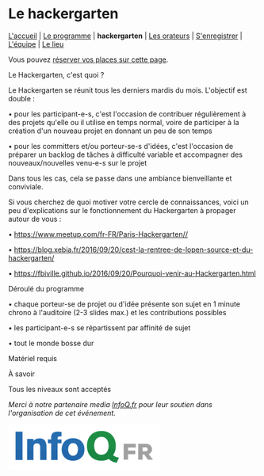 # Le hackergarten

[L'accueil](index.html) | [Le programme](schedule.html) | **hackergarten** | [Les orateurs](speakers.html) | [S'enregistrer](register.html) | [L'équipe](the-team.html) | [Le lieu](lieu.md)

Vous pouvez [réserver vos places sur cette page](https://www.helloasso.com/associations/bjpc/evenements/paris-jug-s-java-day).

Le Hackergarten, c'est quoi ?

Le Hackergarten se réunit tous les derniers mardis du mois. L'objectif est double :

• pour les participant-e-s, c'est l'occasion de contribuer régulièrement à des projets qu'elle ou il utilise en temps normal, voire de participer à la création d'un nouveau projet en donnant un peu de son temps

• pour les committers et/ou porteur-se-s d'idées, c'est l'occasion de préparer un backlog de tâches à difficulté variable et accompagner des nouveaux/nouvelles venu-e-s sur le projet

Dans tous les cas, cela se passe dans une ambiance bienveillante et conviviale.

Si vous cherchez de quoi motiver votre cercle de connaissances, voici un peu d'explications sur le fonctionnement du Hackergarten à propager autour de vous :

• <https://www.meetup.com/fr-FR/Paris-Hackergarten//>

• <https://blog.xebia.fr/2016/09/20/cest-la-rentree-de-lopen-source-et-du-hackergarten/>

• <https://fbiville.github.io/2016/09/20/Pourquoi-venir-au-Hackergarten.html>

Déroulé du programme

• chaque porteur-se de projet ou d'idée présente son sujet en 1 minute chrono à l'auditoire (2-3 slides max.) et les contributions possibles

• les participant-e-s se répartissent par affinité de sujet

• tout le monde bosse dur

Matériel requis

À savoir

Tous les niveaux sont acceptés

*Merci à notre partenaire media [InfoQ.fr](https://www.infoq.com/fr/) pour leur soutien dans l'organisation de cet événement.*

[![InfoQ FR](images/InfoQFR.png)](https://www.infoq.com/fr/)
